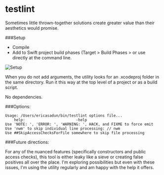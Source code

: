 # testlint

Sometimes little thrown-together solutions create greater value than their aesthetics would promise. 

###Setup

* Compile
* Add to Swift project build phases (Target > Build Phases >  or use directly at the command line.

![Setup](http://i.imgur.com/EIApOcy.jpg)

When you do not add arguments, the utility looks for an .xcodeproj folder in the same directory. Run it this way at the top level of a project or as a build script.

No dependencies.

###Options:

    Usage: /Users/ericasadun/bin/testlint options file...
        help:                       -help    
    Use 'NOTE: ', 'ERROR: ', 'WARNING: ', HACK, and FIXME to force emit
    Use 'nwm' to skip individual line processing: // nwm
    Use ##SkipAccessChecksForFile somewhere to skip file processing


###Future directions:

For any of the nuanced features (specifically constructors and public access checks), this tool is either leaky like a sieve or creating false positives all over the place. I'm exploring possibilities but even with these issues, I'm using the utility regularly and am happy with the help it offers.


